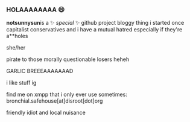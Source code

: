 ### HOLAAAAAAAA :smile:

**notsunnysun**is a ✨ _special_ ✨ github project bloggy thing i started once                                                                                                                                             
capitalist conservatives and i have a mutual hatred especially if they're a**holes     

she/her   

pirate to those morally questionable losers heheh                                                                                                                            

GARLIC BREEEAAAAAAAD    

i like stuff ig

find me on xmpp that i only ever use sometimes: bronchial.safehouse[at]disroot[dot]org   

friendly idiot and local nuisance
